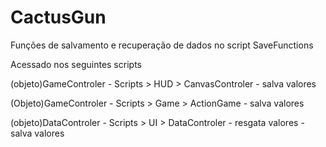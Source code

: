 # CactusGun

Funções de salvamento e recuperação de dados no script SaveFunctions

Acessado nos seguintes scripts

(objeto)GameControler - Scripts > HUD > CanvasControler
	- salva valores

(Objeto)GameControler - Scripts > Game > ActionGame
	- salva valores

(objeto)DataControler - Scripts > UI > DataControler 
	- resgata valores
	- salva valores
